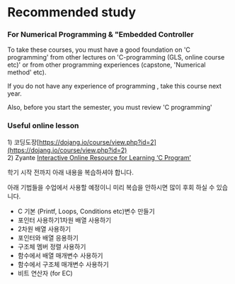 # Recommended study

### For Numerical Programming &  "Embedded Controller  

To take these courses,  you must have a good foundation on  'C programming' from other lectures on 'C-programming \(GLS, online course etc\)'  or from other programming experiences \(capstone, 'Numerical method' etc\).

If you do not have any experience of programming , take this course next year.

Also, before you start the semester, you must review 'C programming' 

### Useful online lesson

1\)  코딩도장[https://dojang.io/course/view.php?id=2](https://dojang.io/course/view.php?id=2)   
2\)   Zyante [Interactive Online Resource for Learning ‘C Program’ ](https://zybooks.zyante.com)

  
학기 시작 전까지 아래 내용을 복습하셔야 합니다.

아래 기법들을 수업에서 사용할 예정이니  미리 복습을 안하시면  많이 후회 하실 수 있습니다.  


* C 기본 \(Printf, Loops, Conditions etc\)변수 만들기
* 포인터 사용하기1차원 배열 사용하기
* 2차원 배열 사용하기
* 포인터와 배열 응용하기
* 구조체 멤버 정렬 사용하기
* 함수에서 배열 매개변수 사용하기
* 함수에서 구조체 매개변수 사용하기
* 비트 연산자 \(for EC\)




